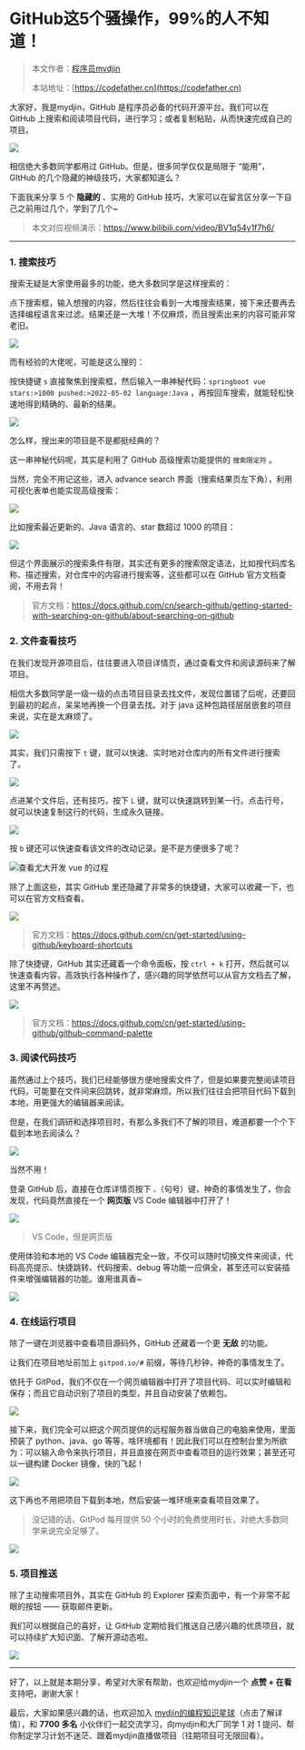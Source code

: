 # GitHub这5个骚操作，99%的人不知道！

> 本文作者：[程序员mydjin](https://yuyuanweb.feishu.cn/wiki/Abldw5WkjidySxkKxU2cQdAtnah)
>
> 本站地址：[https://codefather.cn](https://codefather.cn)

大家好，我是mydjin，GitHub 是程序员必备的代码开源平台。我们可以在 GitHub 上搜索和阅读项目代码，进行学习；或者复制粘贴，从而快速完成自己的项目。

![](https://pic.yupi.icu/5563/202311060930389.png)

相信绝大多数同学都用过 GitHub。但是，很多同学仅仅是局限于 “能用”，GItHub 的几个隐藏的神级技巧，大家都知道么？

下面我来分享 5 个 **隐藏的** 、实用的 GitHub 技巧，大家可以在留言区分享一下自己之前用过几个，学到了几个~

> 本文对应视频演示：https://www.bilibili.com/video/BV1q54y1f7h6/





------

###   1. 搜索技巧

搜索无疑是大家使用最多的功能，绝大多数同学是这样搜索的：

点下搜索框，输入想搜的内容，然后往往会看到一大堆搜索结果，接下来还要再去选择编程语言来过滤。结果还是一大堆！不仅麻烦，而且搜索出来的内容可能非常老旧。

![](https://pic.yupi.icu/5563/202311060930789.png)

而有经验的大佬呢，可能是这么搜的：

按快捷键 `s` 直接聚焦到搜索框，然后输入一串神秘代码：`springboot vue stars:>1000 pushed:>2022-05-02 language:Java` ，再按回车搜索，就能轻松快速地得到精确的、最新的结果。

![](https://pic.yupi.icu/5563/202311060930843.png)

怎么样，搜出来的项目是不是都挺经典的？

这一串神秘代码呢，其实是利用了 GitHub 高级搜索功能提供的 `搜索限定符` 。

当然，完全不用记这些，进入 advance search 界面（搜索结果页左下角），利用可视化表单也能实现高级搜索：

![](https://pic.yupi.icu/5563/202311060930597.png)

比如搜索最近更新的、Java 语言的、star 数超过 1000 的项目：

![](https://pic.yupi.icu/5563/202311060930656.png)

但这个界面展示的搜索条件有限，其实还有更多的搜索限定语法，比如按代码库名称、描述搜索，对仓库中的内容进行搜索等，这些都可以在 GitHub 官方文档查阅，不用去背！

> 官方文档：https://docs.github.com/cn/search-github/getting-started-with-searching-on-github/about-searching-on-github

### 2.  文件查看技巧

在我们发现开源项目后，往往要进入项目详情页，通过查看文件和阅读源码来了解项目。

相信大多数同学是一级一级的点击项目目录去找文件，发现位置错了后呢，还要回到最初的起点，呆呆地再换一个目录去找。对于 java 这种包路径层层嵌套的项目来说，实在是太麻烦了。

![](https://pic.yupi.icu/5563/202311060930781.png)

其实，我们只需按下 `t` 键，就可以快速、实时地对仓库内的所有文件进行搜索了。

![](https://pic.yupi.icu/5563/202311060930642.png)

点进某个文件后，还有技巧，按下 `L` 键，就可以快速跳转到某一行。点击行号，就可以快速复制这行的代码，生成永久链接。

![](https://pic.yupi.icu/5563/202311060930407.png)

按 `b` 键还可以快速查看该文件的改动记录。是不是方便很多了呢？

![](https://pic.yupi.icu/5563/202311060930169.png)查看尤大开发 vue 的过程

除了上面这些，其实 GitHub 里还隐藏了非常多的快捷键，大家可以收藏一下，也可以在官方文档查看。

![](https://pic.yupi.icu/5563/202311060930216.jpeg)

> 官方文档：https://docs.github.com/cn/get-started/using-github/keyboard-shortcuts

除了快捷键，GitHub 其实还藏着一个命令面板，按 `ctrl + k` 打开，然后就可以快速查看内容，高效执行各种操作了，感兴趣的同学依然可以从官方文档去了解，这里不再赘述。

![](https://pic.yupi.icu/5563/202311060930183.png)

> 官方文档：https://docs.github.com/cn/get-started/using-github/github-command-palette

### 3. 阅读代码技巧

虽然通过上个技巧，我们已经能够很方便地搜索文件了，但是如果要完整阅读项目代码，可能要在文件间来回跳转，就非常麻烦。所以我们往往会把项目代码下载到本地，用更强大的编辑器来阅读。

但是，在我们调研和选择项目时，有那么多我们不了解的项目，难道都要一个个下载到本地去阅读么？

![](https://pic.yupi.icu/5563/202311060930176.png)

当然不用！

登录 GitHub 后，直接在仓库详情页按下 `。`（句号）键，神奇的事情发生了，你会发现，代码竟然直接在一个 **网页版** VS Code 编辑器中打开了！

![](https://pic.yupi.icu/5563/202311060930472.png)

> VS Code，但是网页版

使用体验和本地的 VS Code 编辑器完全一致，不仅可以随时切换文件来阅读，代码高亮提示、快捷跳转、代码搜索、debug 等功能一应俱全，甚至还可以安装插件来增强编辑器的功能。谁用谁真香~

![](https://pic.yupi.icu/5563/202311060930143.png)

### 4. 在线运行项目

除了一键在浏览器中查看项目源码外，GitHub 还藏着一个更 **无敌** 的功能。

让我们在项目地址前加上 `gitpod.io/#` 前缀，等待几秒钟，神奇的事情发生了。

依托于 GitPod，我们不仅在一个网页编辑器中打开了项目代码、可以实时编辑和保存；而且它自动识别了项目的类型，并且自动安装了依赖包。

![](https://pic.yupi.icu/5563/202311060930334.png)

接下来，我们完全可以把这个网页提供的远程服务器当做自己的电脑来使用，里面预装了 python、java、go 等等，啥环境都有！因此我们可以在控制台里为所欲为：可以输入命令来执行项目，并且直接在网页中查看项目的运行效果；甚至还可以一键构建 Docker 镜像，快的飞起！

![](https://pic.yupi.icu/5563/202311060930408.png)

这下再也不用把项目下载到本地，然后安装一堆环境来查看项目效果了。

> 没记错的话，GitPod 每月提供 50 个小时的免费使用时长，对绝大多数同学来说完全足够了。

![](https://pic.yupi.icu/5563/202311060930876.png)

### 5. 项目推送

除了主动搜索项目外，其实在 GitHub 的 Explorer 探索页面中，有一个非常不起眼的按钮 —— 获取邮件更新。

我们可以根据自己的喜好，让 GitHub 定期给我们推送自己感兴趣的优质项目，就可以持续扩大知识面、了解开源动态啦。

![](https://pic.yupi.icu/5563/202311060930472.png)



------


好了，以上就是本期分享，希望对大家有帮助，也欢迎给mydjin一个 **点赞 + 在看** 支持吧，谢谢大家！

最后，大家如果感兴趣的话，也欢迎加入 [mydjin的编程知识星球](https://mp.weixin.qq.com/s?__biz=MzI1NDczNTAwMA==&mid=2247508640&idx=1&sn=b02fff3533f18b5d0bfbf714b127c140&scene=21#wechat_redirect)（点击了解详情），和 **7700 多名** 小伙伴们一起交流学习，向mydjin和大厂同学 1 对 1 提问、帮你制定学习计划不迷茫、跟着mydjin直播做项目（往期项目可无限回看）。